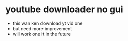 # youtube downloader no gui
- this wan ken download yt vid one
- but need more improvement
- will work one it in the future
